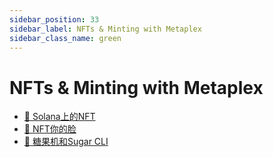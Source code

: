```yaml
---
sidebar_position: 33
sidebar_label: NFTs & Minting with Metaplex
sidebar_class_name: green
---
```


# NFTs & Minting with Metaplex

- [🎨 Solana上的NFT](./nfts-one-solana/README.md)
- [🤨 NFT你的脸](./nft-your-face/README.md)
- [🍭 糖果机和Sugar CLI](./candy-machine-and-the-sugar-cli/README.md)
